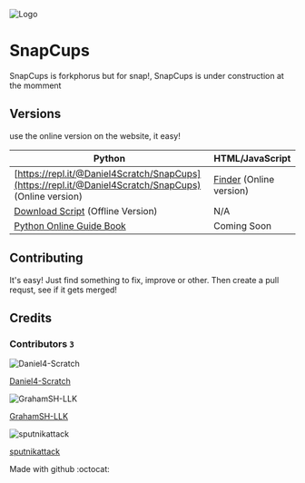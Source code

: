 ![Logo](https://snapcups.github.io/SnapCups/SnapCups.png)
# SnapCups
SnapCups is forkphorus but for snap!, SnapCups is under construction at the momment

## Versions
use the online version on the website, it easy!

Python | HTML/JavaScript
-------|--------
[https://repl.it/@Daniel4Scratch/SnapCups](https://repl.it/@Daniel4Scratch/SnapCups) (Online version) | [Finder](https://snapcups.github.io/SnapCups/Find.html) (Online version)
[Download Script](https://snapcups.github.io/SnapCups/Code/main.py) (Offline Version)| N/A
[Python Online Guide Book](https://snapcups.github.io/SnapCups/Code/SnapCups%20_%20Python-Online.pdf) | Coming Soon

## Contributing
It's easy! Just find something to fix, improve or other. Then create a pull requst, see if it gets merged!

## Credits

### Contributors `3`

![Daniel4-Scratch](https://avatars3.githubusercontent.com/u/65277548?s=64&v=4) 

[Daniel4-Scratch](https://github.com/Daniel4-Scratch)

![GrahamSH-LLK](https://avatars0.githubusercontent.com/u/64214252?s=64&v=4)

[GrahamSH-LLK](https://github.com/GrahamSH-LLK)

![sputnikattack](https://avatars2.githubusercontent.com/u/67114976?s=64&v=4)

[sputnikattack](https://github.com/sputnikattack)


Made with github :octocat:
